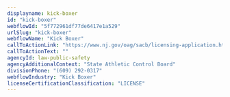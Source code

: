```yaml
---
displayname: kick-boxer
id: "kick-boxer"
webflowId: "5f772961df77de6417e1a529"
urlSlug: "kick-boxer"
webflowName: "Kick Boxer"
callToActionLink: "https://www.nj.gov/oag/sacb/licensing-application.html"
callToActionText: ""
agencyId: law-public-safety
agencyAdditionalContext: "State Athletic Control Board"
divisionPhone: "(609) 292-0317"
webflowIndustry: "Kick Boxer"
licenseCertificationClassification: "LICENSE"
---
```

